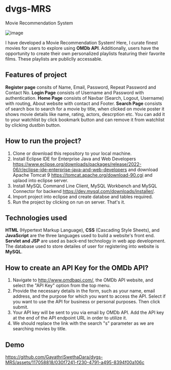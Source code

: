 # dvgs-MRS
Movie Recommendation System

![image](https://github.com/GayathriSwethaDara/dvgs-MRS/assets/117058818/14cbd912-f964-4103-8d10-a61da2ebd138)

I have developed a Movie Recommendation System! Here, I curate finest movies for users to explore using **OMDb API**. Additionally, users have the opportunity to create their own personalized playlists featuring their favorite films. These playlists are publiclly accessable.

## Features of project
**Register page** consits of Name, Email, Password, Repeat Password and Contact No.
**Login Page** consists of Username and Password with authentication.
**Home Page** consists of Navbar (Search, Logout, Username) with routing, About website with contact and Footer.
**Search Page** consists of search box to search for a movie by title, when clicked on movie poster it shows movie details like name, rating, actors, descrption etc. You can add it to your watchlist by click bookmark button and can remove it from watchlist by clicking dustbin button.

## How to run the project?
1. Clone or download this repository to your local machine.
2. Install Eclipse IDE for Enterprise Java and Web Developers https://www.eclipse.org/downloads/packages/release/2022-06/r/eclipse-ide-enterprise-java-and-web-developers and download Apache Tomcat 9 https://tomcat.apache.org/download-90.cgi and uplaod into eclipse server.
3. Install MySQL Command Line Client, MySQL Workbench and MySQL Connector for backend https://dev.mysql.com/downloads/installer/.
4. Import project into eclipse and create databse and tables required.
5. Run the project by clicking on run on server. That's it.

## Technologies used
**HTML** (Hypertext Markup Language), **CSS** (Cascading Style Sheets), and **JavaScript** are the three languages used to build a website's front end. **Servlet and JSP** are used as back-end technology in web app development. The database used to store detailes of user for registering into website is **MySQL**.

## How to create an API Key for the OMDb API?
1. Navigate to http://www.omdbapi.com/, the OMDb API website, and select the "API Key" option from the top menu.
2. Provide the necessary details in the form, such as your name, email address, and the purpose for which you want to access the API. Select if you want to use the API for business or personal purposes. Then click submit.
3. Your API key will be sent to you via email by OMDb API. Add the API key at the end of the API endpoint URL in order to utilize it.
4. We should replace the link with the search "s" parameter as we are searching movies by title.

## Demo
https://github.com/GayathriSwethaDara/dvgs-MRS/assets/117058818/030f7241-f230-4791-a495-8394f00a106c



